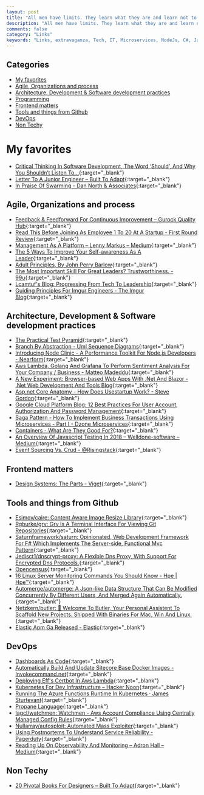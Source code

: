 ```yaml
---
layout: post
title: "All men have limits. They learn what they are and learn not to exceed them. I ignore mine."
description: "All men have limits. They learn what they are and learn not to exceed them. I ignore mine. - Batman"
comments: false
category: "Links"
keywords: "Links, extravaganza, Tech, IT, Microservices, NodeJs, C#, Javascript, Solution architecture"
---
```


## Categories ##
* [My favorites](#favorites)
* [Agile, Organizations and process](#agile)
* [Architecture, Development & Software development practices](#development)
* [Programming](#net)
* [Frontend matters](#web)
* [Tools and things from Github](#tools)
* [DevOps](#devops)
* [Non Techy](#notechhere)

# My favorites<a name="favorites"></a> #
* [Critical Thinking In Software Development, The Word ‘Should’, And Why You Shouldn’t Listen To…](https://hackernoon.com/critical-thinking-in-software-development-the-word-should-and-why-you-shouldn-t-listen-to-563090144331){:target="_blank"}
* [Letter To A Junior Engineer – Built To Adapt](https://builttoadapt.io/a-letter-to-a-junior-engineer-edec0e260b87){:target="_blank"}
* [In Praise Of Swarming - Dan North & Associates](https://dannorth.net/2018/01/26/in-praise-of-swarming/){:target="_blank"}

## Agile, Organizations and process<a name="agile"></a> ##
* [Feedback & Feedforward For Continuous Improvement – Gurock Quality Hub](https://blog.gurock.com/continuous-improvement-feedforward/){:target="_blank"}
* [Read This Before Joining As Employee 1 To 20 At A Startup - First Round Review](http://firstround.com/review/read-this-before-joining-as-employee-1-to-20-at-a-startup/){:target="_blank"}
* [Management As A Platform – Lenny Markus – Medium](https://medium.com/@lennymarkus/management-as-a-platform-ac87d6addafd){:target="_blank"}
* [The 5 Ways To Improve Your Self-awareness As A Leader](https://blog.knowyourcompany.com/the-5-ways-to-improve-your-self-awareness-as-a-leader-2f1464e5b00){:target="_blank"}
* [Adult Principles, By John Perry Barlow](https://twitter.com/codinghorror/status/961389912317509633){:target="_blank"}
* [The Most Important Skill For Great Leaders? Trustworthiness. - 99u](http://99u.com/articles/32883/the-most-important-skill-for-great-leaders-trustworthiness?__s=wakwmyepmhismx8ehtnp){:target="_blank"}
* [Lcamtuf's Blog: Progressing From Tech To Leadership](https://lcamtuf.blogspot.dk/2018/02/on-leadership.html){:target="_blank"}
* [Guiding Principles For Imgur Engineers - The Imgur Blog](https://blog.imgur.com/2018/02/13/guiding-principles-for-imgur-engineers/){:target="_blank"}

## Architecture, Development & Software development practices <a name="development"></a> ##
* [The Practical Test Pyramid](https://martinfowler.com/articles/practical-test-pyramid.html){:target="_blank"}
* [Branch By Abstraction - Uml Sequence Diagrams](https://www.branchbyabstraction.com/){:target="_blank"}
* [Introducing Node Clinic - A Performance Toolkit For Node.js Developers - Nearform](https://www.nearform.com/blog/introducing-node-clinic-a-performance-toolkit-for-node-js-developers/){:target="_blank"}
* [Aws Lambda, Golang And Grafana To Perform Sentiment Analysis For Your Company / Business - Matteo Madeddu](https://made2591.github.io/posts/aws-lambda?__s=gxk6t76rsjnpsfziqg2g){:target="_blank"}
* [A New Experiment: Browser-based Web Apps With .Net And Blazor - .Net Web Development And Tools Blog](https://blogs.msdn.microsoft.com/webdev/2018/02/06/blazor-experimental-project/){:target="_blank"}
* [Asp.net Core Anatomy - How Does Usestartup Work? - Steve Gordon](https://www.stevejgordon.co.uk/aspnet-core-anatomy-how-does-usestartup-work){:target="_blank"}
* [Google Cloud Platform Blog: 12 Best Practices For User Account, Authorization And Password Management](https://cloudplatform.googleblog.com/2018/01/12-best-practices-for-user-account.html){:target="_blank"}
* [Saga Pattern - How To Implement Business Transactions Using Microservices - Part I - Dzone Microservices](https://dzone.com/articles/saga-pattern-how-to-implement-business-transaction){:target="_blank"}
* [Containers - What Are They Good For?](https://jimmybogard.com/containers-what-is-it-good-for/){:target="_blank"}
* [An Overview Of Javascript Testing In 2018 – Welldone-software – Medium](https://medium.com/welldone-software/an-overview-of-javascript-testing-in-2018-f68950900bc3){:target="_blank"}
* [Event Sourcing Vs. Crud - @Risingstack](https://community.risingstack.com/event-sourcing-vs-crud/){:target="_blank"}

## Frontend matters <a name="web"></a> ##
* [Design Systems: The Parts - Viget](https://www.viget.com/articles/design-systems-the-parts/){:target="_blank"}

## Tools and things from Github <a name="tools"></a> ##
* [Esimov/caire: Content Aware Image Resize Library](https://github.com/esimov/caire){:target="_blank"}
* [Rgburke/grv: Grv Is A Terminal Interface For Viewing Git Repositories](https://github.com/rgburke/grv){:target="_blank"}
* [Saturnframework/saturn: Opinionated, Web Development Framework For F# Which Implements The Server-side, Functional Mvc Pattern](https://github.com/SaturnFramework/Saturn){:target="_blank"}
* [Jedisct1/dnscrypt-proxy: A Flexible Dns Proxy, With Support For Encrypted Dns Protocols.](https://github.com/jedisct1/dnscrypt-proxy){:target="_blank"}
* [Opencensus](http://opencensus.io/){:target="_blank"}
* [16 Linux Server Monitoring Commands You Should Know - Hpe | Hpe™](https://www.hpe.com/us/en/insights/articles/16-linux-server-monitoring-commands-you-really-need-to-know-1703.html){:target="_blank"}
* [Automerge/automerge: A Json-like Data Structure That Can Be Modified Concurrently By Different Users, And Merged Again Automatically.](https://github.com/automerge/automerge){:target="_blank"}
* [Netzkern/butler: 🤵 Welcome To Butler, Your Personal Assistent To Scaffold New Projects. Shipped With Binaries For Mac, Win And Linux.](https://github.com/netzkern/butler){:target="_blank"}
* [Elastic Apm Ga Released - Elastic](https://www.elastic.co/blog/elastic-apm-ga-released?__s=6izvcszagfpuqzzmdi2h){:target="_blank"}

## DevOps<a name="devops"></a> ##
* [Dashboards As Code](https://www.weave.works/blog/grafana-dashboards-as-code/?__s=6izvcszagfpuqzzmdi2h){:target="_blank"}
* [Automatically Build And Update Sitecore Base Docker Images - Invokecommand.net](https://invokecommand.net/posts/automatically-build-and-update-base-images){:target="_blank"}
* [Deploying Eff's Certbot In Aws Lambda](https://arkadiyt.com/2018/01/26/deploying-effs-certbot-in-aws-lambda/){:target="_blank"}
* [Kubernetes For Dev Infrastructure – Hacker Noon](https://hackernoon.com/kubernetes-for-dev-infrastructure-40b9175cb8c0){:target="_blank"}
* [Running The Azure Functions Runtime In Kubernetes · James Sturtevant](http://www.jamessturtevant.com/posts/Running-the-Azure-Functions-runtime-in-kubernetes/){:target="_blank"}
* [Propane Language](https://www.cs.princeton.edu/~rbeckett/Propane/index.html){:target="_blank"}
* [Iagcl/watchmen: Watchmen - Aws Account Compliance Using Centrally Managed Config Rules](https://github.com/iagcl/watchmen){:target="_blank"}
* [Nullarray/autosploit: Automated Mass Exploiter](https://github.com/NullArray/AutoSploit){:target="_blank"}
* [Using Postmortems To Understand Service Reliability - Pagerduty](https://www.pagerduty.com/blog/postmortem-understand-service-reliability/){:target="_blank"}
* [Reading Up On Observability And Monitoring – Adron Hall – Medium](https://medium.com/@adron/reading-up-on-observability-and-monitoring-efee79bd291d){:target="_blank"}

## Non Techy<a name="notechere"></a> ##
* [20 Pivotal Books For Designers – Built To Adapt](https://builttoadapt.io/20-pivotal-books-for-designers-1446cd7e4f06){:target="_blank"}